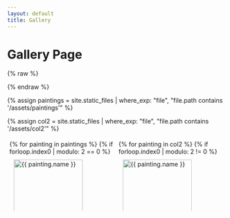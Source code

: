 ```yaml
---
layout: default
title: Gallery
---
```


# Gallery Page

{% raw %}
<style>
.column {
  width: 50%;
  box-sizing: border-box;
  padding: 5px;
}

@media (max-width: 768px) {
  .column {
    width: 100%;
    float: none;
  }
}

.gallery {
  display: flex;
  justify-content: space-between;
  flex-wrap: wrap;
}

.gallery-item {
  margin-bottom: 10px;
  display: inline-block;
  vertical-align: top;
  box-sizing: border-box;
  padding: 10px;
}

.gallery-item img {
  width: 100%;
  height: auto;
  transition: transform 0.3s;
}
    
.gallery-item:hover img {
  transform: scale(1.1);
}

@media (max-width: 768px) {
  .gallery-item {
    width: 100%;
  }

.lb-close {
  position: absolute;
  top: 10px;
  right: 10px;
  width: 30px;
  height: 30px;
  text-align: center;
  color: #fff;
  background-color: rgba(0, 0, 0, 0.5);
  border-radius: 50%;
  font-size: 24px;
  line-height: 30px;
  cursor: pointer;
  z-index: 9999;
}

.lb-close:hover {
  background-color: rgba(0, 0, 0, 0.8);
}

}
</style>
{% endraw %}

{% assign paintings = site.static_files | where_exp: "file", "file.path contains '/assets/paintings'" %}

{% assign col2 = site.static_files | where_exp: "file", "file.path contains '/assets/col2'" %}
<link rel="stylesheet" href="https://cdnjs.cloudflare.com/ajax/libs/lightbox2/2.11.3/css/lightbox.min.css">
<script src="https://cdnjs.cloudflare.com/ajax/libs/lightbox2/2.11.3/js/lightbox.min.js"></script>

<div class="gallery">
  <div class="column">
    {% for painting in paintings %}
      {% if forloop.index0 | modulo: 2 == 0 %}
<div class="gallery-item">
  <a href="{{ painting.path | relative_url }}" data-lightbox="gallery" data-title="{{ painting.name }}">
    <img src="{{ painting.path | relative_url }}" alt="{{ painting.name }}" loading="lazy">
  </a>
  <a class="lb-close" href="#" onclick="lightbox.end(); return false;">&times;</a>
</div>


      {% endif %}
    {% endfor %}
  </div>
  
  <div class="column">
    {% for painting in col2 %}
      {% if forloop.index0 | modulo: 2 != 0 %}

<div class="gallery-item">
  <a href="{{ painting.path | relative_url }}" data-lightbox="gallery" data-title="{{ painting.name }}">
    <img src="{{ painting.path | relative_url }}" alt="{{ painting.name }}" loading="lazy">
  </a>
  <a class="lb-close" href="#" onclick="lightbox.end(); return false;">&times;</a>
</div>

      {% endif %}
    {% endfor %}
  </div>
</div>
<script>
  lightbox.option({
    'resizeDuration': 200,
    'wrapAround': true,
    'showImageNumberLabel': false, 
    'disableScrolling': true, 
    'alwaysShowNavOnTouchDevices': true, // Optional: Show navigation buttons on touch devices
    'albumLabel': 'Image %1 of %2', // Optional: Customize the album label
    'fadeDuration': 300, // Optional: Customize the fade-in/out duration
    'closeButtonCaption': '&times;', // Custom close button caption ('&times;' is the HTML code for 'x')
  });
</script>


